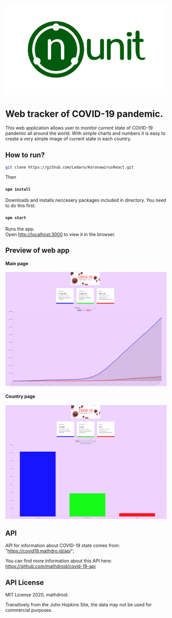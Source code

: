 ![nunit](https://github.com/Ledaro/TestApp/blob/master/nunit.png)




# Web tracker of COVID-19 pandemic.
This web application allows user to monitor current state of COVID-19 pandemic all around the world.
With simple charts and numbers it is easy to create a very simple image of current state in each country.


## How to run?


```bash
git clone https://github.com/Ledaro/KoronawirusReact.git
```
Then

#### `npm install`

Downloads and installs neccesery packages included in directory.
You need to do this first.


#### `npm start`

Runs the app.<br />
Open [http://localhost:3000](http://localhost:3000) to view it in the browser.


## Preview of web app
#### Main page
![Main](https://github.com/Ledaro/KoronawirusReact/blob/master/src/images/Main.png)

#### Country page
![Country](https://github.com/Ledaro/KoronawirusReact/blob/master/src/images/Country.png)

## API

API for information about COVID-19 state comes from: "https://covid19.mathdro.id/api";

You can find more information about this API here: https://github.com/mathdroid/covid-19-api

## API License

MIT License 2020, mathdroid.

Transitively from the John Hopkins Site, the data may not be used for commercial purposes.


